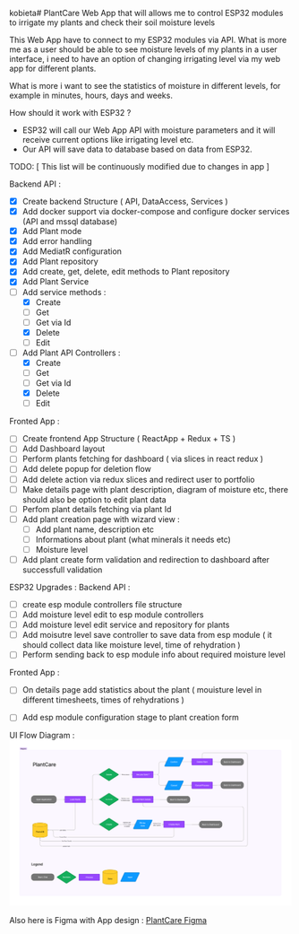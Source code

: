 kobieta# PlantCare
Web App that will allows me to control ESP32 modules to irrigate my plants and check their soil moisture levels

This Web App have to connect to my ESP32 modules via API. What is more me as a user should be able to see moisture levels of my plants in a user interface,
i need to have an option of changing irrigating level via my web app for different plants. 

What is more i want to see the statistics of moisture in different levels, for example in minutes, hours, days and weeks.

How should it work with ESP32 ?
- ESP32 will call our Web App API with moisture parameters and it will receive current options like irrigating level etc.
- Our API will save data to database based on data from ESP32.

TODO: 
[ This list will be continuously modified due to changes in app ]

Backend API :
- [x] Create backend Structure ( API, DataAccess, Services )
- [x] Add docker support via docker-compose and configure docker services (API and mssql database)
- [x] Add Plant mode
- [x] Add error handling 
- [x] Add MediatR configuration
- [x] Add Plant repository
- [x] Add create, get, delete, edit methods to Plant repository
- [x] Add Plant Service
- [ ] Add service methods :
  - [x] Create
  - [ ] Get
  - [ ] Get via Id
  - [x] Delete
  - [ ] Edit
- [ ] Add Plant API Controllers :
  - [x] Create
  - [ ] Get
  - [ ] Get via Id
  - [x] Delete
  - [ ] Edit

Fronted App :
- [ ] Create frontend App Structure ( ReactApp + Redux + TS )
- [ ] Add Dashboard layout
- [ ] Perform plants fetching for dashboard ( via slices in react redux )
- [ ] Add delete popup for deletion flow
- [ ] Add delete action via redux slices and redirect user to portfolio
- [ ] Make details page with plant description, diagram of moisture etc, there should also be option to edit plant data
- [ ] Perfom plant details fetching via plant Id
- [ ] Add plant creation page with wizard view : 
  - [ ] Add plant name, description etc
  - [ ] Informations about plant (what minerals it needs etc)
  - [ ] Moisture level
- [ ] Add plant create form validation and redirection to dashboard after successfull validation

ESP32 Upgrades :
  Backend API :
  - [ ] create esp module controllers file structure
  - [ ] Add moisture level edit to esp module controllers
  - [ ] Add moisture level edit service and repository for plants
  - [ ] Add moisutre level save controller to save data from esp module ( it should collect data like moisture level, time of rehydration )
  - [ ] Perform sending back to esp module info about required moisture level

  Fronted App :
  - [ ] On details page add statistics about the plant ( mouisture level in different timesheets, times of rehydrations )
  - [ ] Add esp module configuration stage to plant creation form


UI Flow Diagram : 
![UIFlow_Diagram](https://github.com/ArekStasko/PlantCare/blob/master/PlantCareDiagram.png?raw=true)


Also here is Figma with App design : 
[PlantCare Figma](https://www.figma.com/file/1ysZcEEvvSVtgEayMXtAmA/PlantCare?type=design&node-id=0%3A1&mode=design&t=wdd6EHnrYPlem866-1)
